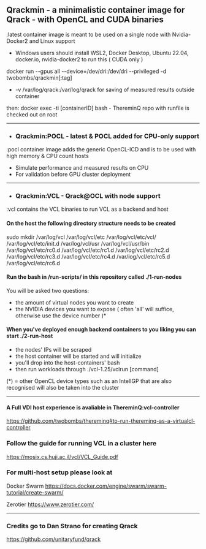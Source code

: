 ## Qrackmin - a minimalistic container image for Qrack - with OpenCL and CUDA binaries

:latest container image is meant to be used on a single node with Nvidia-Docker2 and Linux support

- Windows users should install WSL2, Docker Desktop, Ubuntu 22.04, docker.io, nvidia-docker2 to run this ( CUDA only )

docker run --gpus all --device=/dev/dri:/dev/dri --privileged -d twobombs/qrackmin[:tag]

- -v /var/log/qrack:/var/log/qrack for saving of measured results outside container

then: docker exec -ti [containerID] bash - ThereminQ repo with runfile is checked out on root

---------------

- ### Qrackmin:POCL - latest & POCL added for CPU-only support

:pocl container image adds the generic OpenCL-ICD and is to be used with high memory & CPU count hosts 

- Simulate performance and measured results on CPU
- For validation before GPU cluster deployment

---------------

- ### Qrackmin:VCL - Qrack@OCL with node support

:vcl contains the VCL binaries to run VCL as a backend and host

#### On the host the following directory structure needs to be created 
sudo mkdir /var/log/vcl /var/log/vcl/etc /var/log/vcl/etc/vcl/ /var/log/vcl/etc/init.d /var/log/vcl/usr /var/log/vcl/usr/bin /var/log/vcl/etc/rc0.d /var/log/vcl/etc/rc1.d /var/log/vcl/etc/rc2.d /var/log/vcl/etc/rc3.d /var/log/vcl/etc/rc4.d /var/log/vcl/etc/rc5.d /var/log/vcl/etc/rc6.d 

####  Run the bash in /run-scripts/ in this repository called ./1-run-nodes
You will be asked two questions:
- the amount of virtual nodes you want to create
- the NVIDIA devices you want to expose ( often 'all' will suffice, otherwise use the device number )*

#### When you've deployed enough backend containers to you liking you can start ./2-run-host
- the nodes' IPs will be scraped
- the host container will be started and will initialize
- you'll drop into the host-containers' bash 
- then run workloads through ./vcl-1.25/vclrun [command]

(*) = other OpenCL device types such as an IntelIGP that are also recognised will also be taken into the cluster

---------------

#### A Full VDI host experience is avaliable in ThereminQ:vcl-controller
https://github.com/twobombs/thereminq#to-run-thereminq-as-a-virtualcl-controller

### Follow the guide for running VCL in a cluster here
https://mosix.cs.huji.ac.il/vcl/VCL_Guide.pdf

### For multi-host setup please look at
Docker Swarm https://docs.docker.com/engine/swarm/swarm-tutorial/create-swarm/

Zerotier https://www.zerotier.com/

---------------

### Credits go to Dan Strano for creating Qrack
https://github.com/unitaryfund/qrack
